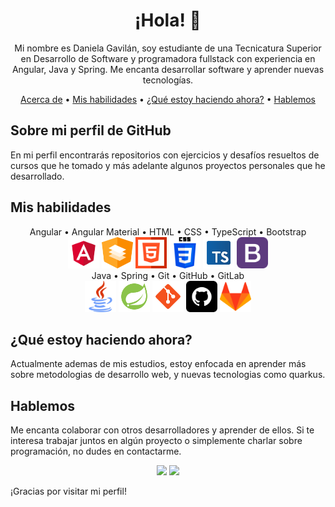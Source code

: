 <h1 align="center">¡Hola! 👋</h1>

<p align="center">Mi nombre es Daniela Gavilán, soy estudiante de una Tecnicatura Superior en Desarrollo de Software y programadora fullstack con experiencia en Angular, Java y Spring. Me encanta desarrollar software y aprender nuevas tecnologías.</p>

<div align="center">
    <a href="#acerca-de">Acerca de</a> •
    <a href="#mis-habilidades">Mis habilidades</a> •
    <a href="#actualmente">¿Qué estoy haciendo ahora?</a> •
    <a href="#hablemos">Hablemos</a>
</div>


## Sobre mi perfil de GitHub <a name="acerca-de"></a>

En mi perfil encontrarás repositorios con ejercicios y desafíos resueltos de cursos que he tomado y más adelante algunos proyectos personales que he desarrollado.

## Mis habilidades <a name="mis-habilidades"></a>

<div align="center">
    Angular • Angular Material • HTML • CSS • TypeScript • Bootstrap 
    <br>
    <div >
    </div>
    <img src="assets/angular.png" alt="Angular logo" width="50" height="50">
    <img src="assets/material.png" alt="Angular Material logo" width="50" height="50">
    <img src="assets/html.png" alt="HTML logo" width="50" height="50">
    <img src="assets/css-3.png" alt="CSS logo" width="50" height="50">
    <img src="assets/typescript.png" alt="TypeScript logo" width="50" height="50">
    <img src="assets/bootstrap.png" alt="Bootstrap logo" width="50" height="50">
    <br>
    Java • Spring • Git • GitHub • GitLab
    <br>
    <img src="assets/java.png" alt="Java logo" width="50" height="50">
    <img src="assets/spring-boot.png" alt="Spring logo" width="50" height="50">
    <img src="assets/git.png" alt="Git logo" width="50" height="50">
    <img src="assets/github.png" alt="GitHub logo" width="50" height="50">
    <img src="assets/gitlab.png" alt="GitLab logo" width="50" height="50">
</div>


## ¿Qué estoy haciendo ahora? <a name="actualmente"></a>

Actualmente ademas de mis estudios, estoy enfocada en aprender más sobre metodologias de desarrollo web, y nuevas tecnologias como quarkus.

## Hablemos <a name="hablemos"></a>

Me encanta colaborar con otros desarrolladores y aprender de ellos. Si te interesa trabajar juntos en algún proyecto o simplemente charlar sobre programación, no dudes en contactarme.

<p align="center">
  <a href="https://discord.com/channels/@me/2921" rel="noopener noreferrer" target="_blank"><img src="https://img.shields.io/badge/-Discord-7289DA?style=flat-square&logo=discord&logoColor=white"></a>
  <a href="https://www.linkedin.com/in/daniela-gavilán-bba28122a/" rel="noopener noreferrer" target="_blank"><img src="https://img.shields.io/badge/-LinkedIn-0077B5?style=flat-square&logo=linkedin&logoColor=white"></a>
</p>



¡Gracias por visitar mi perfil!
